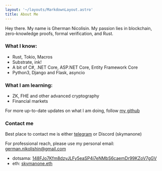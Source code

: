 ```yaml
---
layout: '~/layouts/MarkdownLayout.astro'
title: About Me
---
```


Hey there. My name is Gherman Nicolisin.
My passion lies in blockchain, zero-knowledge proofs, formal verification, and Rust.

### What I know:
* Rust, Tokio, Macros
* Substrate, ink!
* A bit of C#, .NET Core, ASP.NET Core, Entity Framework Core
* Python3, Django and Flask, asyncio

### What I am learning:
* ZK, FHE and other advanced cryptography
* Financial markets

For more up-to-date updates on what I am doing, follow [my github](https://github.com/SkymanOne)

### Contact me

Best place to contact me is either [telegram](https://t.me/SkymanOne) or Discord (skymanone)

For professional reach, please use my personal email:
[german.nikolishin@gmail.com](mailto:german.nikolishin@gmail.com)

- dotsama: [148FJo7Kfm8dzyJLFy5eaSP4i7eNMbS6caemDr99KZoV7gGV](https://sub.id/148FJo7Kfm8dzyJLFy5eaSP4i7eNMbS6caemDr99KZoV7gGV)
- eth: [skymanone.eth](https://app.ens.domains/skymanone.eth)
